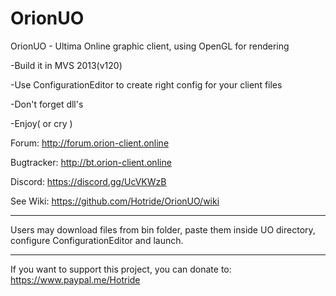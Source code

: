 # OrionUO
OrionUO - Ultima Online graphic client, using OpenGL for rendering

-Build it in MVS 2013(v120)

-Use ConfigurationEditor to create right config for your client files

-Don't forget dll's

-Enjoy( or cry )

Forum: http://forum.orion-client.online

Bugtracker: http://bt.orion-client.online

Discord: https://discord.gg/UcVKWzB

See Wiki: https://github.com/Hotride/OrionUO/wiki

-------------

Users may download files from bin folder, paste them inside  UO directory, configure ConfigurationEditor and launch.

--------------

If you want to support this project, you can donate to: https://www.paypal.me/Hotride
